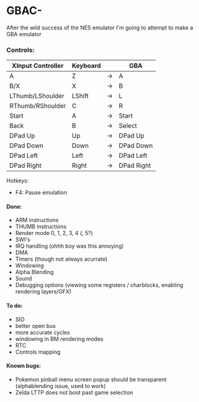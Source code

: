 # GBAC-
After the wild success of the NES emulator I'm going to attempt to make a GBA emulator

### Controls:
| XInput Controller | Keyboard |    | GBA|
|-------------------|----------|----|----|
| A | Z | -> | A | 
| B/X | X | -> | B | 
| LThumb/LShoulder | LShift | -> | L |
| RThumb/RShoulder | C | -> | R |
| Start | A | -> | Start |
| Back | B | -> | Select |
| DPad Up | Up | -> | DPad Up |
| DPad Down | Down | -> | DPad Down |
| DPad Left | Left | -> | DPad Left |
| DPad Right | Right | -> | DPad Right |

Hotkeys:
 - F4: Pause emulation

#### Done:
  - ARM instructions
  - THUMB instructions
  - Render mode 0, 1, 2, 3, 4 (, 5?)
  - SWI's
  - IRQ handling (ohhh boy was this annoying)
  - DMA
  - Timers (though not always acurrate)
  - Windowing
  - Alpha Blending
  - Sound
  - Debugging options (viewing some registers / charblocks, enabling rendering layers/GFX)
  
#### To do:
  - SIO
  - better open bus
  - more accurate cycles
  - windowing in BM rendering modes
  - RTC
  - Controls mapping

#### Known bugs:
  - Pokemon pinball menu screen popup should be transparent (alphablending issue, used to work)
  - Zelda LTTP does not boot past game selection
  
